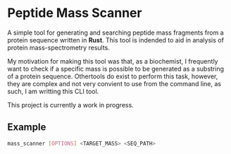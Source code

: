 # Peptide Mass Scanner

A simple tool for generating and searching peptide mass fragments from a protein sequence written in **Rust**. This tool is indended to aid in analysis of protein mass-spectrometry results.

My motivation for making this tool was that, as a biochemist, I frequently want to check if a specific mass is possible to be generated as a substring of a protein sequence. Othertools do exist to perform this task, however, they are complex and not very convient to use from the command line, as such, I am writting this CLI tool.

This project is currently a work in progress.

## Example
``` bash
mass_scanner [OPTIONS] <TARGET_MASS> <SEQ_PATH>
```


